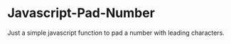 # Javascript-Pad-Number

Just a simple javascript function to pad a number with leading characters.

